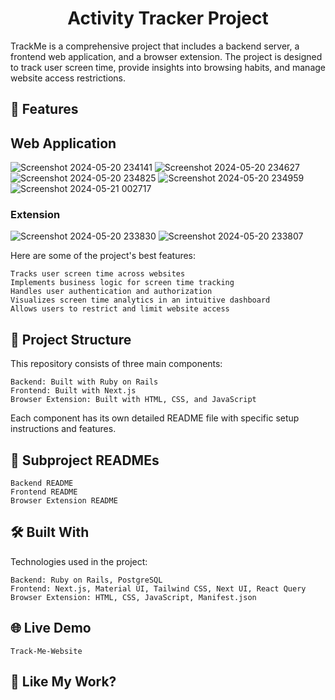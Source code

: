 <h1 align="center" id="title">Activity Tracker Project</h1>
<p id="description">TrackMe is a comprehensive project that includes a backend server, a frontend web application, and a browser extension. The project is designed to track user screen time, provide insights into browsing habits, and manage website access restrictions.</p>
<h2>🧐 Features</h2>


<h2>Web Application</h2>

 ![Screenshot 2024-05-20 234141](https://github.com/kasi-sj/track-me-website/assets/110708280/2acf3498-4276-4a23-a468-dd10c278671f)
 ![Screenshot 2024-05-20 234627](https://github.com/kasi-sj/track-me-website/assets/110708280/0f47057f-1817-414a-872a-762734cee6d1)
 ![Screenshot 2024-05-20 234825](https://github.com/kasi-sj/track-me-website/assets/110708280/76867fe9-fec4-40c4-8912-d1be5e787fdb)
 ![Screenshot 2024-05-20 234959](https://github.com/kasi-sj/track-me-website/assets/110708280/5c8163bc-a4f5-44da-b439-a0bb4d944f28)
 ![Screenshot 2024-05-21 002717](https://github.com/kasi-sj/track-me-website/assets/110708280/8e252a6d-fff3-4127-be8c-dcad575014ad)

 <h3>Extension</h3>

![Screenshot 2024-05-20 233830](https://github.com/kasi-sj/activity-tracker-extension/assets/110708280/a2ca1b96-5eb9-4f4d-8045-eaf363dca02c)
![Screenshot 2024-05-20 233807](https://github.com/kasi-sj/activity-tracker-extension/assets/110708280/ba0e5cdf-0bd9-4b58-8313-202700aa5400)


Here are some of the project's best features:

    Tracks user screen time across websites
    Implements business logic for screen time tracking
    Handles user authentication and authorization
    Visualizes screen time analytics in an intuitive dashboard
    Allows users to restrict and limit website access

<h2>📁 Project Structure</h2>

This repository consists of three main components:

    Backend: Built with Ruby on Rails
    Frontend: Built with Next.js
    Browser Extension: Built with HTML, CSS, and JavaScript

Each component has its own detailed README file with specific setup instructions and features.
<h2>📄 Subproject READMEs</h2>

    Backend README
    Frontend README
    Browser Extension README

<h2>🛠️ Built With</h2>

Technologies used in the project:

    Backend: Ruby on Rails, PostgreSQL
    Frontend: Next.js, Material UI, Tailwind CSS, Next UI, React Query
    Browser Extension: HTML, CSS, JavaScript, Manifest.json

<h2>🌐 Live Demo</h2>

    Track-Me-Website

<h2>💖 Like My Work?</h2>
